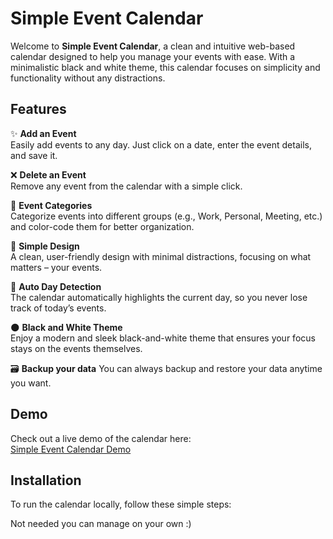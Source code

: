# Simple Event Calendar

Welcome to **Simple Event Calendar**, a clean and intuitive web-based calendar designed to help you manage your events with ease. With a minimalistic black and white theme, this calendar focuses on simplicity and functionality without any distractions.

## Features

✨ **Add an Event**  
Easily add events to any day. Just click on a date, enter the event details, and save it.  

❌ **Delete an Event**  
Remove any event from the calendar with a simple click.  

🎨 **Event Categories**  
Categorize events into different groups (e.g., Work, Personal, Meeting, etc.) and color-code them for better organization.  

🖤 **Simple Design**  
A clean, user-friendly design with minimal distractions, focusing on what matters – your events.  

📅 **Auto Day Detection**  
The calendar automatically highlights the current day, so you never lose track of today’s events.  

🌑 **Black and White Theme**  
Enjoy a modern and sleek black-and-white theme that ensures your focus stays on the events themselves.  

🗃️ **Backup your data**
You can always backup and restore your data anytime you want.

## Demo

Check out a live demo of the calendar here:  
[Simple Event Calendar Demo](https://lolilaifu.github.io/lolilaifu.simpleeventcalendar/)

## Installation

To run the calendar locally, follow these simple steps:

Not needed you can manage on your own :)

